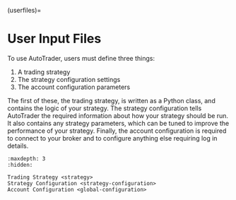 (userfiles)=
# User Input Files

To use AutoTrader, users must define three things:
1. A trading strategy
2. The strategy configuration settings
3. The account configuration parameters

The first of these, the trading strategy, is written as a Python class, and contains the logic of your strategy.
The strategy configuration tells AutoTrader the required information about how your strategy should be run. It
also contains any strategy parameters, which can be tuned to improve the performance of your strategy. Finally,
the account configuration is required to connect to your broker and to configure anything else requiring log in
details.


```{toctree}
:maxdepth: 3
:hidden:

Trading Strategy <strategy>
Strategy Configuration <strategy-configuration>
Account Configuration <global-configuration>
```